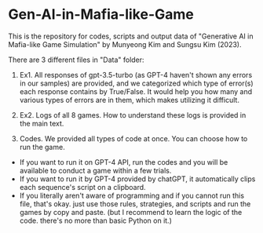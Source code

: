 # Gen-AI-in-Mafia-like-Game
This is the repository for codes, scripts and output data of "Generative AI in Mafia-like Game Simulation" by Munyeong Kim and Sungsu Kim (2023).

There are 3 different files in "Data" folder:

1. Ex1. All responses of gpt-3.5-turbo (as GPT-4 haven't shown any errors in our samples) are provided, and we categorized which type of error(s) each response contains by True/False.
It would help you how many and various types of errors are in them, which makes utilizing it difficult.


2. Ex2. Logs of all 8 games.
How to understand these logs is provided in the main text.


3. Codes.
We provided all types of code at once. You can choose how to run the game.
- If you want to run it on GPT-4 API, run the codes and you will be available to conduct a game within a few trials.
- If you want to run it by GPT-4 provided by chatGPT, it automatically clips each sequence's script on a clipboard.
- If you literally aren't aware of programming and if you cannot run this file, that's okay. just use those rules, strategies, and scripts and run the games by copy and paste. (but I recommend to learn the logic of the code. there's no more than basic Python on it.)
